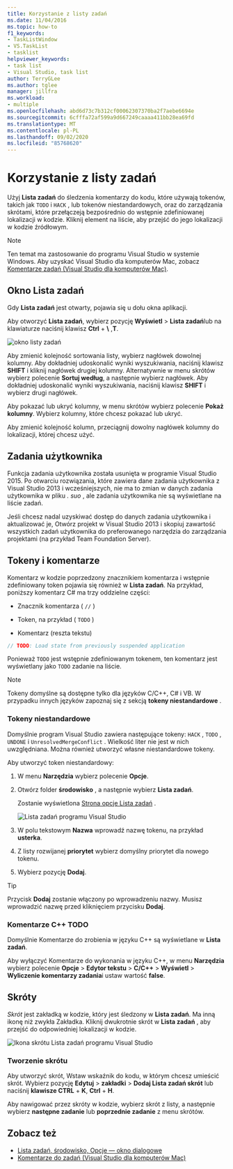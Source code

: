 ```yaml
---
title: Korzystanie z listy zadań
ms.date: 11/04/2016
ms.topic: how-to
f1_keywords:
- TaskListWindow
- VS.TaskList
- tasklist
helpviewer_keywords:
- task list
- Visual Studio, task list
author: TerryGLee
ms.author: tglee
manager: jillfra
ms.workload:
- multiple
ms.openlocfilehash: abd6d73c7b312cf00062307370ba2f7aebe6694e
ms.sourcegitcommit: 6cfffa72af599a9d667249caaaa411bb28ea69fd
ms.translationtype: MT
ms.contentlocale: pl-PL
ms.lasthandoff: 09/02/2020
ms.locfileid: "85768620"
---
```

# <a name="use-the-task-list"></a>Korzystanie z listy zadań

Użyj **Lista zadań** do śledzenia komentarzy do kodu, które używają tokenów, takich jak `TODO` i `HACK` , lub tokenów niestandardowych, oraz do zarządzania skrótami, które przełączeją bezpośrednio do wstępnie zdefiniowanej lokalizacji w kodzie. Kliknij element na liście, aby przejść do jego lokalizacji w kodzie źródłowym.

> [!NOTE]
> Ten temat ma zastosowanie do programu Visual Studio w systemie Windows. Aby uzyskać Visual Studio dla komputerów Mac, zobacz [Komentarze zadań (Visual Studio dla komputerów Mac)](/visualstudio/mac/task-comments).

## <a name="the-task-list-window"></a>Okno Lista zadań

Gdy **Lista zadań** jest otwarty, pojawia się u dołu okna aplikacji.

Aby otworzyć **Lista zadań**, wybierz pozycję **Wyświetl**  >  **Lista zadań**lub na klawiaturze naciśnij klawisz **Ctrl** + **\\** ,**T**.

![okno listy zadań](../ide/media/vs2015_task_list.png)

Aby zmienić kolejność sortowania listy, wybierz nagłówek dowolnej kolumny. Aby dokładniej udoskonalić wyniki wyszukiwania, naciśnij klawisz **SHIFT** i kliknij nagłówek drugiej kolumny. Alternatywnie w menu skrótów wybierz polecenie **Sortuj według**, a następnie wybierz nagłówek. Aby dokładniej udoskonalić wyniki wyszukiwania, naciśnij klawisz **SHIFT** i wybierz drugi nagłówek.

Aby pokazać lub ukryć kolumny, w menu skrótów wybierz polecenie **Pokaż kolumny**. Wybierz kolumny, które chcesz pokazać lub ukryć.

Aby zmienić kolejność kolumn, przeciągnij dowolny nagłówek kolumny do lokalizacji, której chcesz użyć.

## <a name="user-tasks"></a>Zadania użytkownika

Funkcja zadania użytkownika została usunięta w programie Visual Studio 2015. Po otwarciu rozwiązania, które zawiera dane zadania użytkownika z Visual Studio 2013 i wcześniejszych, nie ma to zmian w danych zadania użytkownika w pliku *. suo* , ale zadania użytkownika nie są wyświetlane na liście zadań.

Jeśli chcesz nadal uzyskiwać dostęp do danych zadania użytkownika i aktualizować je, Otwórz projekt w Visual Studio 2013 i skopiuj zawartość wszystkich zadań użytkownika do preferowanego narzędzia do zarządzania projektami (na przykład Team Foundation Server).

## <a name="tokens-and-comments"></a>Tokeny i komentarze

Komentarz w kodzie poprzedzony znacznikiem komentarza i wstępnie zdefiniowany token pojawia się również w **Lista zadań**. Na przykład, poniższy komentarz C# ma trzy oddzielne części:

- Znacznik komentarza ( `//` )

- Token, na przykład ( `TODO` )

- Komentarz (reszta tekstu)

```csharp
// TODO: Load state from previously suspended application
```

Ponieważ `TODO` jest wstępnie zdefiniowanym tokenem, ten komentarz jest wyświetlany jako `TODO` zadanie na liście.

> [!NOTE]
> Tokeny domyślne są dostępne tylko dla języków C/C++, C# i VB. W przypadku innych języków zapoznaj się z sekcją **tokeny niestandardowe** .

### <a name="custom-tokens"></a>Tokeny niestandardowe

Domyślnie program Visual Studio zawiera następujące tokeny: `HACK` , `TODO` , `UNDONE` i `UnresolvedMergeConflict` . Wielkość liter nie jest w nich uwzględniana. Można również utworzyć własne niestandardowe tokeny.

Aby utworzyć token niestandardowy:

1. W menu **Narzędzia** wybierz polecenie **Opcje**.

2. Otwórz folder **środowisko** , a następnie wybierz **Lista zadań**.

   Zostanie wyświetlona [Strona opcje Lista zadań](../ide/reference/task-list-environment-options-dialog-box.md) .

   ![Lista zadań programu Visual Studio](../ide/media/vs2015_task_list_options.png)

3. W polu tekstowym **Nazwa** wprowadź nazwę tokenu, na przykład **usterka**.

4. Z listy rozwijanej **priorytet** wybierz domyślny priorytet dla nowego tokenu.

5. Wybierz pozycję **Dodaj**.

> [!TIP]
> Przycisk **Dodaj** zostanie włączony po wprowadzeniu nazwy. Musisz wprowadzić nazwę przed kliknięciem przycisku **Dodaj**.

### <a name="c-todo-comments"></a>Komentarze C++ TODO

Domyślnie Komentarze do zrobienia w języku C++ są wyświetlane w **Lista zadań**.

Aby wyłączyć Komentarze do wykonania w języku C++, w menu **Narzędzia** wybierz polecenie **Opcje**  >  **Edytor tekstu**  >  **C/C++**  >  **Wyświetl**  >  **Wyliczenie komentarzy zadania**i ustaw wartość **false**.

## <a name="shortcuts"></a>Skróty

*Skrót* jest zakładką w kodzie, który jest śledzony w **Lista zadań**. Ma inną ikonę niż zwykła Zakładka. Kliknij dwukrotnie skrót w **Lista zadań** , aby przejść do odpowiedniej lokalizacji w kodzie.

![Ikona skrótu Lista zadań programu Visual Studio](../ide/media/vs2015_task_list_bookmark.png)

### <a name="create-a-shortcut"></a>Tworzenie skrótu

Aby utworzyć skrót, Wstaw wskaźnik do kodu, w którym chcesz umieścić skrót. Wybierz pozycję **Edytuj**  >  **zakładki**  >  **Dodaj Lista zadań skrót** lub naciśnij **klawisze CTRL** + **K**, **Ctrl** + **H**.

Aby nawigować przez skróty w kodzie, wybierz skrót z listy, a następnie wybierz **następne zadanie** lub **poprzednie zadanie** z menu skrótów.

## <a name="see-also"></a>Zobacz też

- [Lista zadań, środowisko, Opcje — okno dialogowe](../ide/reference/task-list-environment-options-dialog-box.md)
- [Komentarze do zadań (Visual Studio dla komputerów Mac)](/visualstudio/mac/task-comments)

